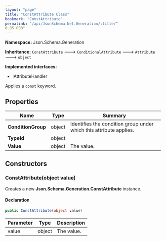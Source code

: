 ```yaml
---
layout: "page"
title: "ConstAttribute Class"
bookmark: "ConstAttribute"
permalink: "/api/JsonSchema.Net.Generation/:title/"
0.05.008"
---
```

**Namespace:** Json.Schema.Generation

**Inheritance:**
`ConstAttribute`
 🡒 
`ConditionalAttribute`
 🡒 
`Attribute`
 🡒 
`object`

**Implemented interfaces:**

- IAttributeHandler

Applies a `const` keyword.

## Properties

| Name | Type | Summary |
|---|---|---|
| **ConditionGroup** | object | Identifies the condition group under which this attribute applies. |
| **TypeId** | object |  |
| **Value** | object | The value. |

## Constructors

### ConstAttribute(object value)

Creates a new **Json.Schema.Generation.ConstAttribute** instance.

#### Declaration

```c#
public ConstAttribute(object value)
```

| Parameter | Type | Description |
|---|---|---|
| value | object | The value. |



